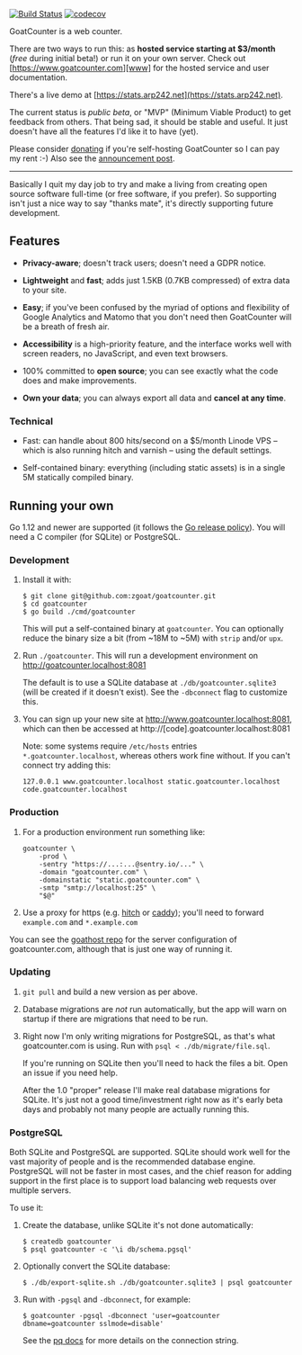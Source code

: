 [![Build Status](https://travis-ci.org/zgoat/goatcounter.svg?branch=master)](https://travis-ci.org/zgoat/goatcounter)
[![codecov](https://codecov.io/gh/zgoat/goatcounter/branch/master/graph/badge.svg)](https://codecov.io/gh/zgoat/goatcounter)

GoatCounter is a web counter.

There are two ways to run this: as **hosted service starting at $3/month**
(*free* during initial beta!) or run it on your own server. Check out
[https://www.goatcounter.com][www] for the hosted service and user
documentation.

There's a live demo at [https://stats.arp242.net](https://stats.arp242.net).

The current status is *public beta*, or "MVP" (Minimum Viable Product) to get
feedback from others. That being sad, it should be stable and useful. It just
doesn't have all the features I'd like it to have (yet).

Please consider [donating][patreon] if you're self-hosting GoatCounter so I can
pay my rent :-) Also see the [announcement post][launch].

---

Basically I quit my day job to try and make a living from creating open source
software full-time (or free software, if you prefer). So supporting isn't just a
nice way to say "thanks mate", it's directly supporting future development.

Features
--------

- **Privacy-aware**; doesn't track users; doesn't need a GDPR notice.

- **Lightweight** and **fast**; adds just 1.5KB (0.7KB compressed) of extra data
  to your site.

- **Easy**; if you've been confused by the myriad of options and flexibility of
  Google Analytics and Matomo that you don't need then GoatCounter will be a
  breath of fresh air. 

- **Accessibility** is a high-priority feature, and the interface works well
  with screen readers, no JavaScript, and even text browsers.

- 100% committed to **open source**; you can see exactly what the code does and
  make improvements.

- **Own your data**; you can always export all data and **cancel at any time**.

### Technical

- Fast: can handle about 800 hits/second on a $5/month Linode VPS – which is
  also running hitch and varnish – using the default settings.

- Self-contained binary: everything (including static assets) is in a single 5M
  statically compiled binary.

Running your own
----------------

Go 1.12 and newer are supported (it follows the [Go release policy][rp]). You
will need a C compiler (for SQLite) or PostgreSQL.

### Development

1. Install it with:

       $ git clone git@github.com:zgoat/goatcounter.git
       $ cd goatcounter
       $ go build ./cmd/goatcounter

   This will put a self-contained binary at `goatcounter`. You can optionally
   reduce the binary size a bit (from ~18M to ~5M) with `strip` and/or `upx`.

2. Run `./goatcounter`. This will run a development environment on
   http://goatcounter.localhost:8081

   The default is to use a SQLite database at `./db/goatcounter.sqlite3` (will
   be created if it doesn't exist). See the `-dbconnect` flag to customize this.

4. You can sign up your new site at http://www.goatcounter.localhost:8081, which
   can then be accessed at http://[code].goatcounter.localhost:8081

   Note: some systems require `/etc/hosts` entries `*.goatcounter.localhost`,
   whereas others work fine without. If you can't connect try adding this:

       127.0.0.1 www.goatcounter.localhost static.goatcounter.localhost code.goatcounter.localhost

### Production

1. For a production environment run something like:

       goatcounter \
           -prod \
           -sentry "https://...:...@sentry.io/..." \
           -domain "goatcounter.com" \
           -domainstatic "static.goatcounter.com" \
           -smtp "smtp://localhost:25" \
           "$@"

2. Use a proxy for https (e.g. [hitch][hitch] or [caddy][caddy]); you'll need to
   forward `example.com` and `*.example.com`

You can see the [goathost repo][goathost] for the server configuration of
goatcounter.com, although that is just one way of running it.

### Updating

1. `git pull` and build a new version as per above.

2. Database migrations are *not* run automatically, but the app will warn on
   startup if there are migrations that need to be run.

3. Right now I'm only writing migrations for PostgreSQL, as that's what
   goatcounter.com is using. Run with `psql < ./db/migrate/file.sql`.

   If you're running on SQLite then you'll need to hack the files a bit. Open an
   issue if you need help.

   After the 1.0 "proper" release I'll make real database migrations for SQLite.
   It's just not a good time/investment right now as it's early beta days and
   probably not many people are actually running this.

### PostgreSQL

Both SQLite and PostgreSQL are supported. SQLite should work well for the vast
majority of people and is the recommended database engine. PostgreSQL will not
be faster in most cases, and the chief reason for adding support in the first
place is to support load balancing web requests over multiple servers.

To use it:

1. Create the database, unlike SQLite it's not done automatically:

       $ createdb goatcounter
       $ psql goatcounter -c '\i db/schema.pgsql'

2. Optionally convert the SQLite database:

       $ ./db/export-sqlite.sh ./db/goatcounter.sqlite3 | psql goatcounter

3. Run with `-pgsql` and `-dbconnect`, for example:

       $ goatcounter -pgsql -dbconnect 'user=goatcounter dbname=goatcounter sslmode=disable'

   See the [pq docs][pq] for more details on the connection string.


[www]: https://www.goatcounter.com
[privacy]: https://goatcounter.com/privacy
[pq]: https://godoc.org/github.com/lib/pq
[goathost]: https://github.com/zgoat/goathost
[patreon]: https://www.patreon.com/arp242
[launch]: https://arp242.net/goatcounter.html
[rp]: https://golang.org/doc/devel/release.html#policy
[hitch]: https://github.com/varnish/hitch
[caddy]: https://caddyserver.com/
